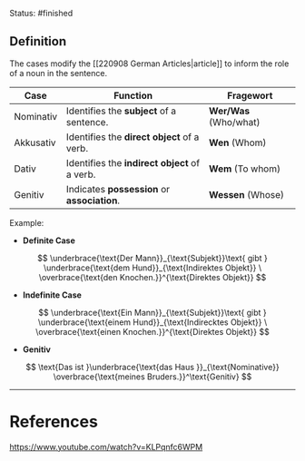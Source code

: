 Status: #finished 
## Definition
The cases modify the [[220908 German Articles|article]] to inform the role of a noun in the sentence.  

| Case      | Function                            | Fragewort        |
|-----------|------------------------------------|---------------------------------|
| Nominativ | Identifies the **subject** of a sentence.                | **Wer/Was** (Who/what)                       |
| Akkusativ | Identifies the **direct object** of a verb.             | **Wen** (Whom)                      |
| Dativ     | Identifies the **indirect object** of a verb.           | **Wem** (To whom)                   |
| Genitiv   | Indicates **possession** or **association**.               | **Wessen** (Whose)                 |


Example: 
- **Definite Case**

$$
\underbrace{\text{Der Mann}}_{\text{Subjekt}}\text{ gibt } \underbrace{\text{dem Hund}}_{\text{Indirektes Objekt}} \ \overbrace{\text{den Knochen.}}^{\text{Direktes Objekt}}
$$

- **Indefinite Case**

$$
\underbrace{\text{Ein Mann}}_{\text{Subjekt}}\text{ gibt } \underbrace{\text{einem Hund}}_{\text{Indirecktes Objekt}} \ \overbrace{\text{einen Knochen.}}^{\text{Direktes Objekt}}
$$


- **Genitiv**

$$
\text{Das ist }\underbrace{\text{das Haus }}_{\text{Nominative}} \overbrace{\text{meines Bruders.}}^\text{Genitiv}
$$




---
# References
https://www.youtube.com/watch?v=KLPqnfc6WPM
